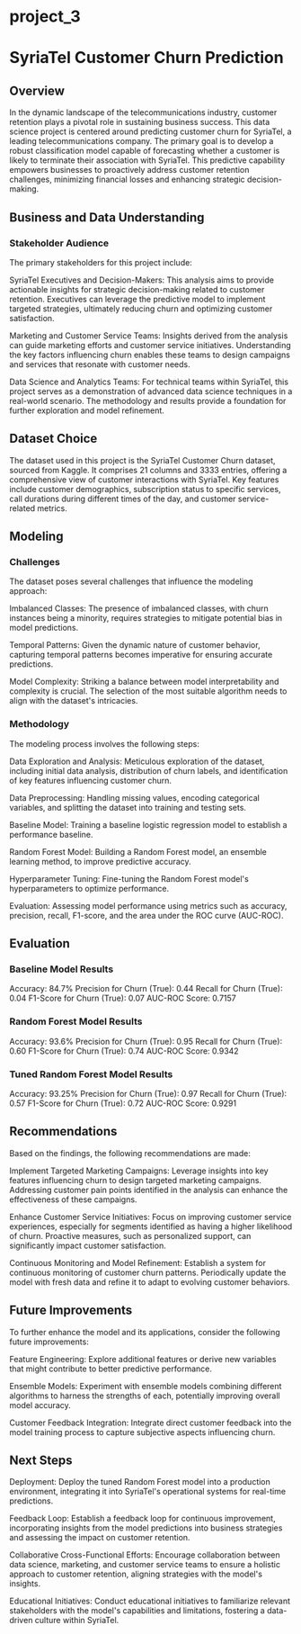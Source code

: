# project_3

# SyriaTel Customer Churn Prediction

## Overview
In the dynamic landscape of the telecommunications industry, customer retention plays a pivotal role in sustaining business success. This data science project is centered around predicting customer churn for SyriaTel, a leading telecommunications company. The primary goal is to develop a robust classification model capable of forecasting whether a customer is likely to terminate their association with SyriaTel. This predictive capability empowers businesses to proactively address customer retention challenges, minimizing financial losses and enhancing strategic decision-making.

## Business and Data Understanding
### Stakeholder Audience
The primary stakeholders for this project include:

SyriaTel Executives and Decision-Makers: This analysis aims to provide actionable insights for strategic decision-making related to customer retention. Executives can leverage the predictive model to implement targeted strategies, ultimately reducing churn and optimizing customer satisfaction.

Marketing and Customer Service Teams: Insights derived from the analysis can guide marketing efforts and customer service initiatives. Understanding the key factors influencing churn enables these teams to design campaigns and services that resonate with customer needs.

Data Science and Analytics Teams: For technical teams within SyriaTel, this project serves as a demonstration of advanced data science techniques in a real-world scenario. The methodology and results provide a foundation for further exploration and model refinement.

## Dataset Choice
The dataset used in this project is the SyriaTel Customer Churn dataset, sourced from Kaggle. It comprises 21 columns and 3333 entries, offering a comprehensive view of customer interactions with SyriaTel. Key features include customer demographics, subscription status to specific services, call durations during different times of the day, and customer service-related metrics.

## Modeling
### Challenges
The dataset poses several challenges that influence the modeling approach:

Imbalanced Classes: The presence of imbalanced classes, with churn instances being a minority, requires strategies to mitigate potential bias in model predictions.

Temporal Patterns: Given the dynamic nature of customer behavior, capturing temporal patterns becomes imperative for ensuring accurate predictions.

Model Complexity: Striking a balance between model interpretability and complexity is crucial. The selection of the most suitable algorithm needs to align with the dataset's intricacies.

### Methodology
The modeling process involves the following steps:

Data Exploration and Analysis: Meticulous exploration of the dataset, including initial data analysis, distribution of churn labels, and identification of key features influencing customer churn.

Data Preprocessing: Handling missing values, encoding categorical variables, and splitting the dataset into training and testing sets.

Baseline Model: Training a baseline logistic regression model to establish a performance baseline.

Random Forest Model: Building a Random Forest model, an ensemble learning method, to improve predictive accuracy.

Hyperparameter Tuning: Fine-tuning the Random Forest model's hyperparameters to optimize performance.

Evaluation: Assessing model performance using metrics such as accuracy, precision, recall, F1-score, and the area under the ROC curve (AUC-ROC).

## Evaluation
### Baseline Model Results
Accuracy: 84.7%
Precision for Churn (True): 0.44
Recall for Churn (True): 0.04
F1-Score for Churn (True): 0.07
AUC-ROC Score: 0.7157

### Random Forest Model Results
Accuracy: 93.6%
Precision for Churn (True): 0.95
Recall for Churn (True): 0.60
F1-Score for Churn (True): 0.74
AUC-ROC Score: 0.9342

### Tuned Random Forest Model Results
Accuracy: 93.25%
Precision for Churn (True): 0.97
Recall for Churn (True): 0.57
F1-Score for Churn (True): 0.72
AUC-ROC Score: 0.9291

## Recommendations
Based on the findings, the following recommendations are made:

Implement Targeted Marketing Campaigns: Leverage insights into key features influencing churn to design targeted marketing campaigns. Addressing customer pain points identified in the analysis can enhance the effectiveness of these campaigns.

Enhance Customer Service Initiatives: Focus on improving customer service experiences, especially for segments identified as having a higher likelihood of churn. Proactive measures, such as personalized support, can significantly impact customer satisfaction.

Continuous Monitoring and Model Refinement: Establish a system for continuous monitoring of customer churn patterns. Periodically update the model with fresh data and refine it to adapt to evolving customer behaviors.

## Future Improvements
To further enhance the model and its applications, consider the following future improvements:

Feature Engineering: Explore additional features or derive new variables that might contribute to better predictive performance.

Ensemble Models: Experiment with ensemble models combining different algorithms to harness the strengths of each, potentially improving overall model accuracy.

Customer Feedback Integration: Integrate direct customer feedback into the model training process to capture subjective aspects influencing churn.

## Next Steps
Deployment: Deploy the tuned Random Forest model into a production environment, integrating it into SyriaTel's operational systems for real-time predictions.

Feedback Loop: Establish a feedback loop for continuous improvement, incorporating insights from the model predictions into business strategies and assessing the impact on customer retention.

Collaborative Cross-Functional Efforts: Encourage collaboration between data science, marketing, and customer service teams to ensure a holistic approach to customer retention, aligning strategies with the model's insights.

Educational Initiatives: Conduct educational initiatives to familiarize relevant stakeholders with the model's capabilities and limitations, fostering a data-driven culture within SyriaTel.




